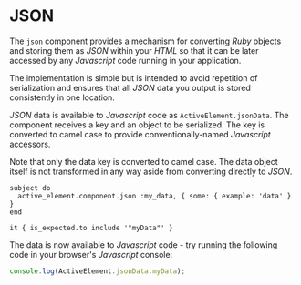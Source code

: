 # JSON

The `json` component provides a mechanism for converting _Ruby_ objects and storing them as _JSON_ within your _HTML_ so that it can be later accessed by any _Javascript_ code running in your application.

The implementation is simple but is intended to avoid repetition of serialization and ensures that all _JSON_ data you output is stored consistently in one location.

_JSON_ data is available to _Javascript_ code as `ActiveElement.jsonData`. The component receives a key and an object to be serialized. The key is converted to camel case to provide conventionally-named _Javascript_ accessors.

Note that only the data key is converted to camel case. The data object itself is not transformed in any way aside from converting directly to _JSON_.

```rspec:html
subject do
  active_element.component.json :my_data, { some: { example: 'data' } }
end

it { is_expected.to include '"myData"' }
```

The data is now available to _Javascript_ code - try running the following code in your browser's _Javascript_ console:

```javascript
console.log(ActiveElement.jsonData.myData);
```
